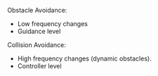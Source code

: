 Obstacle Avoidance: 
- Low frequency changes
- Guidance level

Collision Avoidance: 
- High frequency changes (dynamic obstacles).
- Controller level
